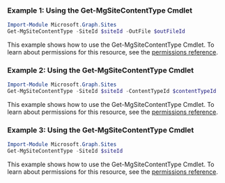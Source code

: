 ### Example 1: Using the Get-MgSiteContentType Cmdlet
```powershell
Import-Module Microsoft.Graph.Sites
Get-MgSiteContentType -SiteId $siteId -OutFile $outFileId
```
This example shows how to use the Get-MgSiteContentType Cmdlet.
To learn about permissions for this resource, see the [permissions reference](/graph/permissions-reference).
### Example 2: Using the Get-MgSiteContentType Cmdlet
```powershell
Import-Module Microsoft.Graph.Sites
Get-MgSiteContentType -SiteId $siteId -ContentTypeId $contentTypeId
```
This example shows how to use the Get-MgSiteContentType Cmdlet.
To learn about permissions for this resource, see the [permissions reference](/graph/permissions-reference).
### Example 3: Using the Get-MgSiteContentType Cmdlet
```powershell
Import-Module Microsoft.Graph.Sites
Get-MgSiteContentType -SiteId $siteId
```
This example shows how to use the Get-MgSiteContentType Cmdlet.
To learn about permissions for this resource, see the [permissions reference](/graph/permissions-reference).
